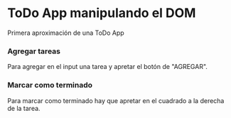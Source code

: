 # ToDo App manipulando el DOM

Primera aproximación de una ToDo App

### Agregar tareas
Para agregar en el input una tarea y apretar el botón de "AGREGAR".

### Marcar como terminado
Para marcar como terminado hay que apretar en el cuadrado a la derecha de la tarea.
